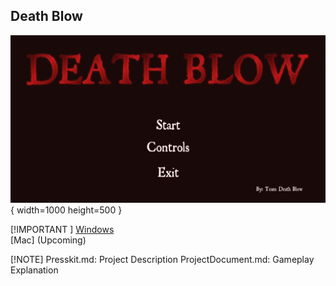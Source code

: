 ## Death Blow
![](Images/titlescreen.png) { width=1000 height=500 }

[!IMPORTANT ]
[Windows](https://wakamoli.itch.io/death-blow)  
[Mac] (Upcoming)

[!NOTE]
Presskit.md: Project Description
ProjectDocument.md: Gameplay Explanation